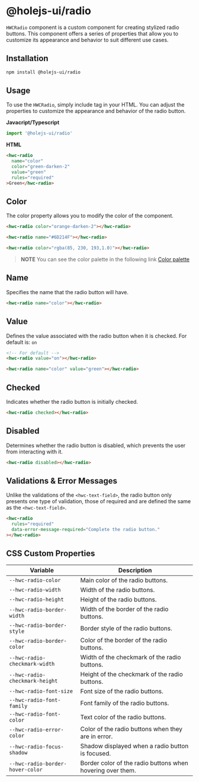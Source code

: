 # @holejs-ui/radio

`HWCRadio` component is a custom component for creating stylized radio buttons. This component offers a series of properties that allow you to customize its appearance and behavior to suit different use cases.

## Installation

```bash
npm install @holejs-ui/radio
```

## Usage

To use the `HWCRadio`, simply include tag in your HTML. You can adjust the properties to customize the appearance and behavior of the radio button.

**Javacript/Typescript**

```ts
import '@holejs-ui/radio'
```

**HTML**

```html
<hwc-radio
  name="color"
  color="green-darken-2"
  value="green"
  rules="required"
>Green</hwc-radio>
```

## Color

The color property allows you to modify the color of the component.

```html
<hwc-radio color="orange-darken-2"></hwc-radio>

<hwc-radio name="#6D214F"></hwc-radio>

<hwc-radio color="rgba(85, 230, 193,1.0)"></hwc-radio>
```

> **NOTE**
> You can see the color palette in the following link [Color palette](#color-palette)

## Name

Specifies the name that the radio button will have.

```html
<hwc-radio name="color"></hwc-radio>
```

## Value

Defines the value associated with the radio button when it is checked. For default is: `on`

```html
<!-- For default -->
<hwc-radio value="on"></hwc-radio>

<hwc-radio name="color" value="green"></hwc-radio>
```

## Checked

Indicates whether the radio button is initially checked.

```html
<hwc-radio checked></hwc-radio>
```

## Disabled

Determines whether the radio button is disabled, which prevents the user from interacting with it.

```html
<hwc-radio disabled></hwc-radio>
```

## Validations & Error Messages

Unlike the validations of the `<hwc-text-field>`, the radio button only presents one type of validation, those of required and are defined the same as the `<hwc-text-field>`.

```html
<hwc-radio
  rules="required"
  data-error-message-required="Complete the radio button."
></hwc-radio>
```

## CSS Custom Properties

| Variable                         | Description                                                |
| -------------------------------- | ---------------------------------------------------------- |
| `--hwc-radio-color`              | Main color of the radio buttons.                           |
| `--hwc-radio-width`              | Width of the radio buttons.                                |
| `--hwc-radio-height`             | Height of the radio buttons.                               |
| `--hwc-radio-border-width`       | Width of the border of the radio buttons.                  |
| `--hwc-radio-border-style`       | Border style of the radio buttons.                         |
| `--hwc-radio-border-color`       | Color of the border of the radio buttons.                  |
| `--hwc-radio-checkmark-width`    | Width of the checkmark of the radio buttons.               |
| `--hwc-radio-checkmark-height`   | Height of the checkmark of the radio buttons.              |
| `--hwc-radio-font-size`          | Font size of the radio buttons.                            |
| `--hwc-radio-font-family`        | Font family of the radio buttons.                          |
| `--hwc-radio-font-color`         | Text color of the radio buttons.                           |
| `--hwc-radio-error-color`        | Color of the radio buttons when they are in error.         |
| `--hwc-radio-focus-shadow`       | Shadow displayed when a radio button is focused.           |
| `--hwc-radio-border-hover-color` | Border color of the radio buttons when hovering over them. |
